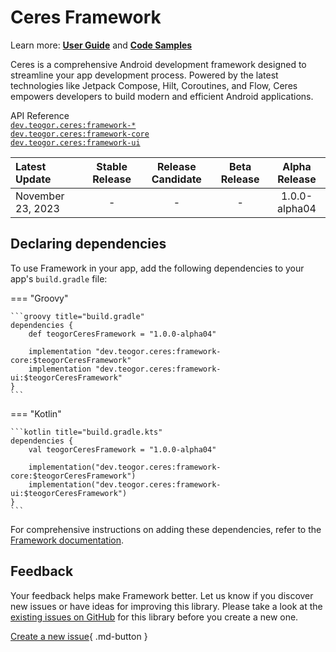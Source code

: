 # Ceres Framework

Learn more: **[User Guide](../user-guide.md)** and **[Code Samples](../code-samples.md)**

Ceres is a comprehensive Android development framework designed to streamline your app development process. Powered by the latest technologies like Jetpack Compose, Hilt, Coroutines, and Flow, Ceres empowers developers to build modern and efficient Android applications.

[//]: # (REGION-API-REFERENCE)

API Reference  
[`dev.teogor.ceres:framework-*`](../html/framework)  
[`dev.teogor.ceres:framework-core`](../html/framework/framework-core)  
[`dev.teogor.ceres:framework-ui`](../html/framework/framework-ui)

[//]: # (REGION-API-REFERENCE)

[//]: # (REGION-RELEASE-TABLE)

| Latest Update       |  Stable Release  |  Release Candidate  |  Beta Release  |  Alpha Release  |
|:--------------------|:----------------:|:-------------------:|:--------------:|:---------------:|
| November 23, 2023   |        -         |          -          |       -        |  1.0.0-alpha04  |

[//]: # (REGION-RELEASE-TABLE)

[//]: # (REGION-DEPENDENCIES)

## Declaring dependencies

To use Framework in your app, add the following dependencies to your app's `build.gradle` file:

=== "Groovy"

    ```groovy title="build.gradle"
    dependencies {
        def teogorCeresFramework = "1.0.0-alpha04"
        
        implementation "dev.teogor.ceres:framework-core:$teogorCeresFramework"
        implementation "dev.teogor.ceres:framework-ui:$teogorCeresFramework"
    }
    ```

=== "Kotlin"

    ```kotlin title="build.gradle.kts"
    dependencies {
        val teogorCeresFramework = "1.0.0-alpha04"
        
        implementation("dev.teogor.ceres:framework-core:$teogorCeresFramework")
        implementation("dev.teogor.ceres:framework-ui:$teogorCeresFramework")
    }
    ```

For comprehensive instructions on adding these dependencies, refer to the [Framework documentation](../framework/index.md#getting-started-with-framework).

[//]: # (REGION-DEPENDENCIES)

[//]: # (REGION-FEEDBACK)

## Feedback

Your feedback helps make Framework better. Let us know if you discover new issues or have
ideas for improving this library. Please take a look at the [existing issues on GitHub](https://github.com/teogor/ceres/issues)
for this library before you create a new one.

[Create a new issue](https://github.com/teogor/ceres/issues/new){ .md-button }

[//]: # (REGION-FEEDBACK)

[//]: # (REGION-VERSION-CHANGELOG)



[//]: # (REGION-VERSION-CHANGELOG)

